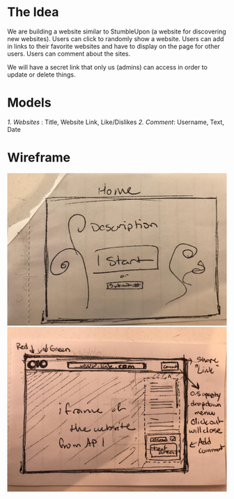 # The Idea

We are building a website similar to StumbleUpon (a website for discovering new websites). Users can click to randomly show a website. Users can add in links to their favorite websites and have to display on the page for other users. Users can comment about the sites.

We will have a secret link that only us (admins) can access in order to update or delete things.

# Models

_1. Websites_ : Title, Website Link, Like/Dislikes
_2. Comment_: Username, Text, Date

# Wireframe

![wireframe](start.jpg)
![wireframe](main.jpg)
